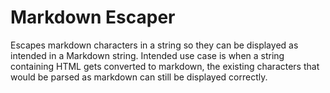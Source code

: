 # Markdown Escaper
Escapes markdown characters in a string so they can be displayed as intended in a Markdown string.
Intended use case is when a string containing HTML gets converted to markdown, the existing characters that would be
parsed as markdown can still be displayed correctly.
